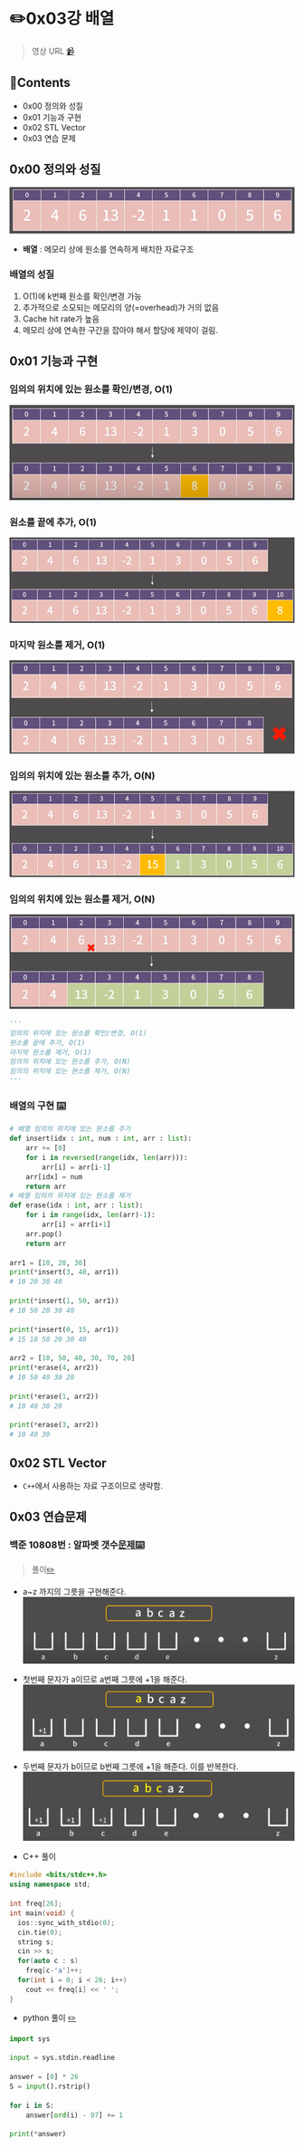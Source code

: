 # ✏️0x03강 배열

> 영상 URL [📹](https://youtu.be/mBeyFsHqzHg)

## 📑Contents

* 0x00 정의와 성질
* 0x01 기능과 구현
* 0x02 STL Vector
* 0x03 연습 문제

## 0x00 정의와 성질

![image-20221114151728709](images/image-20221114151728709.png)

* **배열** : 메모리 상에 원소를 연속하게 배치한 자료구조

### 배열의 성질

1. O(1)에 k번째 원소를 확인/변경 가능
2. 추가적으로 소모되는 메모리의 양(=overhead)가 거의 없음
3. Cache hit rate가 높음
4. 메모리 상에 연속한 구간을 잡아야 해서 할당에 제약이 걸림.

## 0x01 기능과 구현

### 임의의 위치에 있는 원소를 확인/변경, O(1)

![image-20221114152000161](images/image-20221114152000161.png)

### 원소를 끝에 추가, O(1)

![image-20221114152016877](images/image-20221114152016877.png)

### 마지막 원소를 제거, O(1)

![image-20221114152135749](images/image-20221114152135749.png)

### 임의의 위치에 있는 원소를 추가, O(N)

![image-20221114152027652](images/image-20221114152027652.png)

### 임의의 위치에 있는 원소를 제거, O(N)

![image-20221114152302936](images/image-20221114152302936.png)

```python
'''
임의의 위치에 있는 원소를 확인/변경, O(1)
원소를 끝에 추가, O(1)
마지막 원소를 제거, O(1)
임의의 위치에 있는 원소를 추가, O(N)
임의의 위치에 있는 원소를 제거, O(N)
'''
```

### 배열의 구현 [⌨️](./0x03_array_test.py)

```python
# 배열 임의의 위치에 있는 원소를 추가
def insert(idx : int, num : int, arr : list):
    arr += [0]
    for i in reversed(range(idx, len(arr))):
        arr[i] = arr[i-1]
    arr[idx] = num
    return arr
# 배열 임의의 위치에 있는 원소를 제거
def erase(idx : int, arr : list):
    for i in range(idx, len(arr)-1):
        arr[i] = arr[i+1]
    arr.pop()
    return arr

arr1 = [10, 20, 30]
print(*insert(3, 40, arr1))
# 10 20 30 40

print(*insert(1, 50, arr1))
# 10 50 20 30 40

print(*insert(0, 15, arr1))
# 15 10 50 20 30 40

arr2 = [10, 50, 40, 30, 70, 20]
print(*erase(4, arr2))
# 10 50 40 30 20

print(*erase(1, arr2))
# 10 40 30 20

print(*erase(3, arr2))
# 10 40 30
```

## 0x02 STL Vector

* `C++`에서 사용하는 자료 구조이므로 생략함.

## 0x03 연습문제

### 백준 10808번 : 알파벳 갯수[문제⌨️](https://www.acmicpc.net/problem/10808)

> 풀이[✏️](../acmicpc/10808/10808.md)

* a~z 까지의 그릇을 구현해준다.![image-20221114160536225](images/image-20221114160536225.png)

* 첫번째 문자가 a이므로 a번째 그릇에 +1을 해준다.![image-20221114160551624](images/image-20221114160551624.png)

* 두번째 문자가 b이므로 b번째 그릇에 +1을 해준다. 이를 반복한다.![image-20221114160559299](images/image-20221114160559299.png)

* C++ 풀이

```c++
#include <bits/stdc++.h>
using namespace std;

int freq[26];
int main(void) {
  ios::sync_with_stdio(0);
  cin.tie(0);
  string s;
  cin >> s;
  for(auto c : s)
    freq[c-'a']++;
  for(int i = 0; i < 26; i++)
    cout << freq[i] << ' ';
}
```

* python 풀이 [✏️](./0x03_10808.py)

```python
import sys

input = sys.stdin.readline

answer = [0] * 26
S = input().rstrip()

for i in S:
    answer[ord(i) - 97] += 1

print(*answer)
```

